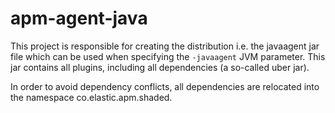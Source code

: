 # apm-agent-java

This project is responsible for creating the distribution i.e. the javaagent jar file which can be used when specifying the `-javaagent` 
JVM parameter. This jar contains all plugins, including all dependencies (a so-called uber jar).

In order to avoid dependency conflicts, all dependencies are relocated into the namespace co.elastic.apm.shaded.

